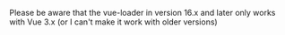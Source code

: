 Please be aware that the vue-loader in version 16.x and later only works with Vue 3.x (or I can't make it work with older versions)
